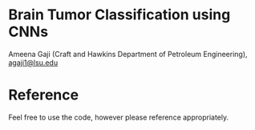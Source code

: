 # Brain Tumor Classification using CNNs

Ameena Gaji (Craft and Hawkins Department of Petroleum Engineering), agaji1@lsu.edu

# Reference
Feel free to use the code, however please reference appropriately.
